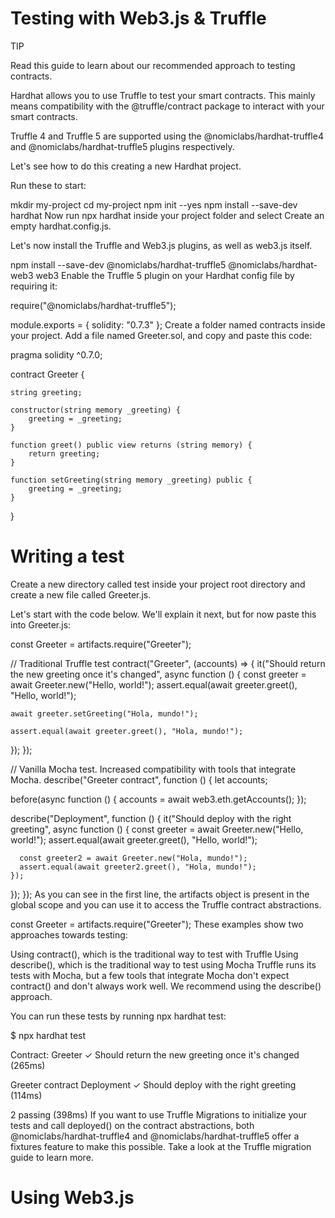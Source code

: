 # Testing with Web3.js & Truffle
TIP

Read this guide to learn about our recommended approach to testing contracts.

Hardhat allows you to use Truffle to test your smart contracts. This mainly means compatibility with the 
@truffle/contract
 package to interact with your smart contracts.

Truffle 4 and Truffle 5 are supported using the @nomiclabs/hardhat-truffle4 and @nomiclabs/hardhat-truffle5 plugins respectively.

Let's see how to do this creating a new Hardhat project.

Run these to start:

mkdir my-project
cd my-project
npm init --yes
npm install --save-dev hardhat
Now run npx hardhat inside your project folder and select Create an empty hardhat.config.js.

Let's now install the Truffle and Web3.js plugins, as well as web3.js itself.

npm install --save-dev @nomiclabs/hardhat-truffle5 @nomiclabs/hardhat-web3 web3
Enable the Truffle 5 plugin on your Hardhat config file by requiring it:

require("@nomiclabs/hardhat-truffle5");

module.exports = {
  solidity: "0.7.3"
};
Create a folder named contracts inside your project. Add a file named Greeter.sol, and copy and paste this code:

pragma solidity ^0.7.0;

contract Greeter {

    string greeting;

    constructor(string memory _greeting) {
        greeting = _greeting;
    }

    function greet() public view returns (string memory) {
        return greeting;
    }

    function setGreeting(string memory _greeting) public {
        greeting = _greeting;
    }

}
# Writing a test
Create a new directory called test inside your project root directory and create a new file called Greeter.js.

Let's start with the code below. We'll explain it next, but for now paste this into Greeter.js:

const Greeter = artifacts.require("Greeter");

// Traditional Truffle test
contract("Greeter", (accounts) => {
  it("Should return the new greeting once it's changed", async function () {
    const greeter = await Greeter.new("Hello, world!");
    assert.equal(await greeter.greet(), "Hello, world!");

    await greeter.setGreeting("Hola, mundo!");

    assert.equal(await greeter.greet(), "Hola, mundo!");
  });
});

// Vanilla Mocha test. Increased compatibility with tools that integrate Mocha.
describe("Greeter contract", function () {
  let accounts;

  before(async function () {
    accounts = await web3.eth.getAccounts();
  });

  describe("Deployment", function () {
    it("Should deploy with the right greeting", async function () {
      const greeter = await Greeter.new("Hello, world!");
      assert.equal(await greeter.greet(), "Hello, world!");

      const greeter2 = await Greeter.new("Hola, mundo!");
      assert.equal(await greeter2.greet(), "Hola, mundo!");
    });
  });
});
As you can see in the first line, the artifacts object is present in the global scope and you can use it to access the Truffle contract abstractions.

const Greeter = artifacts.require("Greeter");
These examples show two approaches towards testing:

Using contract(), which is the traditional way to test with Truffle
Using describe(), which is the traditional way to test using Mocha
Truffle runs its tests with Mocha, but a few tools that integrate Mocha don't expect contract() and don't always work well. We recommend using the describe() approach.

You can run these tests by running npx hardhat test:

$ npx hardhat test

Contract: Greeter
    ✓ Should return the new greeting once it's changed (265ms)

  Greeter contract
    Deployment
      ✓ Should deploy with the right greeting (114ms)


  2 passing (398ms)
If you want to use Truffle Migrations to initialize your tests and call deployed() on the contract abstractions, both @nomiclabs/hardhat-truffle4 and @nomiclabs/hardhat-truffle5 offer a fixtures feature to make this possible. Take a look at the Truffle migration guide to learn more.

# Using Web3.js